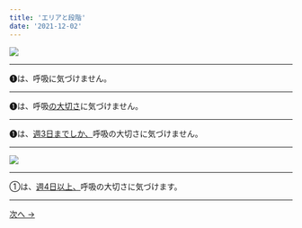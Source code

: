 ```yaml
---
title: 'エリアと段階'
date: '2021-12-02'
---
```

![](/images/01.jpg)
***
➊は、呼吸に気づけません。  
***
➊は、呼吸[の大切さ]()に気づけません。   
***
➊は、[週3日までしか、]()呼吸の大切さに気づけません。  
***
![](/images/01_.jpg)
***
①は、[週4日以上、]()呼吸の大切さに気づけます。
***
[ 次へ → ](/posts/011111)
